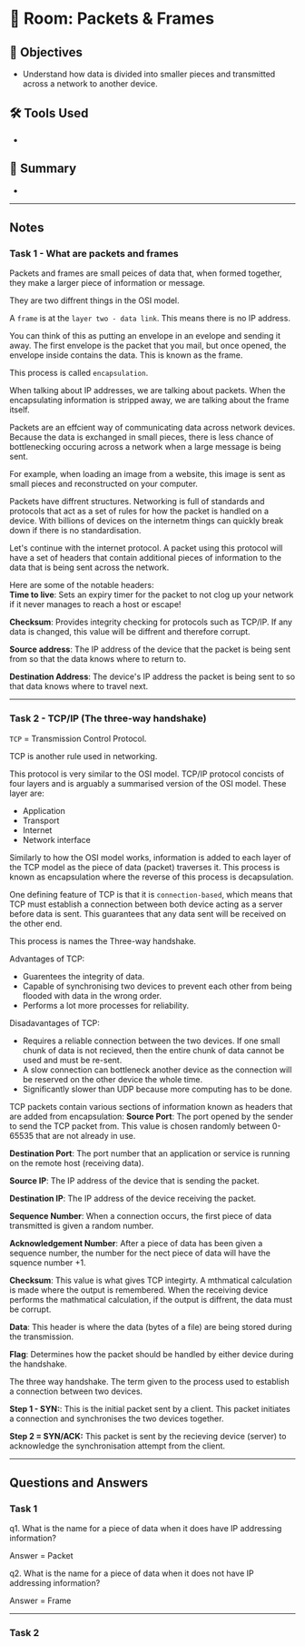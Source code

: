 # 🚪 Room: Packets & Frames

## 🎯 Objectives
- Understand how data is divided into smaller pieces and transmitted across a network to another device.

## 🛠️ Tools Used
-

## 💬 Summary
-

-----

## Notes

### Task 1 - What are packets and frames

Packets and frames are small peices of data that, when formed together, they make a larger piece of information or message.

They are two diffrent things in the OSI model.

A `frame` is at the `layer two - data link`. This means there is no IP address.

You can think of this as putting an envelope in an evelope and sending it away. The first envelope is the packet that you mail, but once opened, the envelope inside contains the data. This is known as the frame.

This process is called `encapsulation`.

When talking about IP addresses, we are talking about packets. When the encapsulating information is stripped away, we are talking about the frame itself.

Packets are an effcient way of communicating data across network devices. Because the data is exchanged in small pieces, there is less chance of bottlenecking occuring across a network when a large message is being sent.

For example, when loading an image from a website, this image is sent as small pieces and reconstructed on your computer.

Packets have diffrent structures. Networking is full of standards and protocols that act as a set of rules for how the packet is handled on a device. With billions of devices on the internetm things can quickly break down if there is no standardisation.

Let's continue with the internet protocol. A packet using this protocol will have a set of headers that contain additional pieces of information to the data that is being sent across the network.

Here are some of the notable headers:  
**Time to live**: Sets an expiry timer for the packet to not clog up your network if it never manages to reach a host or escape!

**Checksum**: Provides integrity checking for protocols such as TCP/IP. If any data is changed, this value will be diffrent and therefore corrupt.

**Source address**: The IP address of the device that the packet is being sent from so that the data knows where to return to.

**Destination Address**: The device's IP address the packet is being sent to so that data knows where to travel next.

-----

### Task 2 - TCP/IP (The three-way handshake)

`TCP` = Transmission Control Protocol.

TCP is another rule used in networking.

This protocol is very similar to the OSI model. TCP/IP protocol concists of four layers and is arguably a summarised version of the OSI model. These layer are:
- Application
- Transport
- Internet
- Network interface

Similarly to how the OSI model works, information is added to each layer of the TCP model as the piece of data (packet) traverses it. This process is known as encapsulation where the reverse of this process is decapsulation.

One defining feature of TCP is that it is `connection-based`, which means that TCP must establish a connection between both device acting as a server before data is sent. This guarantees that any data sent will be received on the other end. 

This process is names the Three-way handshake.

Advantages of TCP:
- Guarentees the integrity of data.
- Capable of synchronising two devices to prevent each other from being flooded with data in the wrong order.
- Performs a lot more processes for reliability.

Disadavantages of TCP:
- Requires a reliable connection between the two devices. If one small chunk of data is not recieved, then the entire chunk of data cannot be used and must be re-sent.
- A slow connection can bottleneck another device as the connection will be reserved on the other device the whole time.
- Significantly slower than UDP because more computing has to be done.

TCP packets contain various sections of information known as headers that are added from encapsulation:
**Source Port**: The port opened by the sender to send the TCP packet from. This value is chosen randomly between 0-65535 that are not already in use.

**Destination Port**: The port number that an application or service is running on the remote host (receiving data).

**Source IP**: The IP address of the device that is sending the packet.

**Destination IP**: The IP address of the device receiving the packet.

**Sequence Number**: When a connection occurs, the first piece of data transmitted is given a random number.

**Acknowledgement Number**: After a piece of data has been given a sequence number, the number for the nect piece of data will have the squence number +1.

**Checksum**: This value is what gives TCP integirty. A mthmatical calculation is made where the output is remembered. When the receiving device performs the mathmatical calculation, if the output is diffrent, the data must be corrupt.

**Data**: This header is where the data (bytes of a file) are being stored during the transmission.

**Flag**: Determines how the packet should be handled by either device during the handshake. 

The three way handshake. The term given to the process used to establish a connection between two devices.

**Step 1 - SYN:**:
This is the initial packet sent by a client. This packet initiates a connection and synchronises the two devices together.

**Step 2 = SYN/ACK:**
This packet is sent by the recieving device (server) to acknowledge the synchronisation attempt from the client.



-----

## Questions and Answers

### Task 1

q1. What is the name for a piece of data when it does have IP addressing information?

Answer = Packet

q2. What is the name for a piece of data when it does not have IP addressing information?

Answer = Frame

-----

### Task 2


